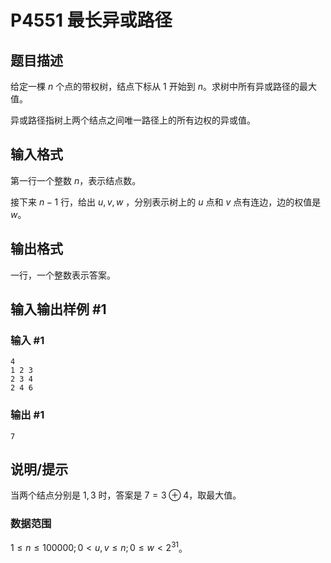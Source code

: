 # P4551 最长异或路径

## 题目描述

给定一棵 $n$ 个点的带权树，结点下标从 $1$ 开始到 $n$。求树中所有异或路径的最大值。

异或路径指树上两个结点之间唯一路径上的所有边权的异或值。

## 输入格式

第一行一个整数 $n$，表示结点数。

接下来 $n-1$ 行，给出 $u,v,w$ ，分别表示树上的 $u$ 点和 $v$ 点有连边，边的权值是 $w$。

## 输出格式

一行，一个整数表示答案。

## 输入输出样例 #1

### 输入 #1

```
4
1 2 3
2 3 4
2 4 6
```

### 输出 #1

```
7
```

## 说明/提示

当两个结点分别是 $1,3$ 时，答案是 $7=3\oplus 4$，取最大值。   

### 数据范围

$1\le n \le 100000;0 < u,v \le n;0 \le w < 2^{31}$。